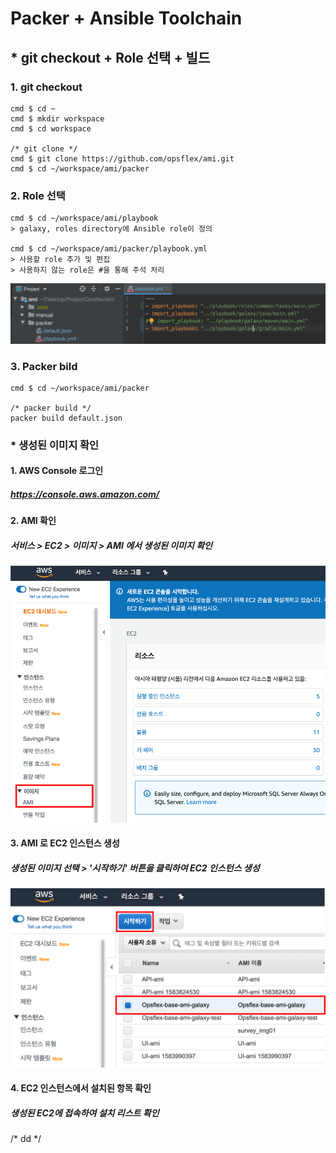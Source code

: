 # Packer + Ansible Toolchain

## * git checkout + Role 선택 + 빌드
### 1. git checkout
    cmd $ cd ~
    cmd $ mkdir workspace
    cmd $ cd workspace
    
    /* git clone */
    cmd $ git clone https://github.com/opsflex/ami.git
    cmd $ cd ~/workspace/ami/packer

### 2. Role 선택
    cmd $ cd ~/workspace/ami/playbook
    > galaxy, roles directory에 Ansible role이 정의
    
    cmd $ cd ~/workspace/ami/packer/playbook.yml
    > 사용할 role 추가 및 편집
    > 사용하지 않는 role은 #을 통해 주석 처리
![screen](manual/images/aws_ami_3.png)
    
### 3. Packer bild
    cmd $ cd ~/workspace/ami/packer
    
    /* packer build */
    packer build default.json
    
    
### * 생성된 이미지 확인
#### 1. AWS Console 로그인
##### https://console.aws.amazon.com/   

#### 2. AMI 확인
##### 서비스 > EC2 > 이미지 > AMI 에서 생성된 이미지 확인   
![screen](manual/images/aws_ami_1.png)

#### 3. AMI 로 EC2 인스턴스 생성
##### 생성된 이미지 선택 > '시작하기' 버튼을 클릭하여 EC2 인스턴스 생성   
![screen](manual/images/aws_ami_2.png)

#### 4. EC2 인스턴스에서 설치된 항목 확인
##### 생성된 EC2에 접속하여 설치 리스트 확인   

/* dd */